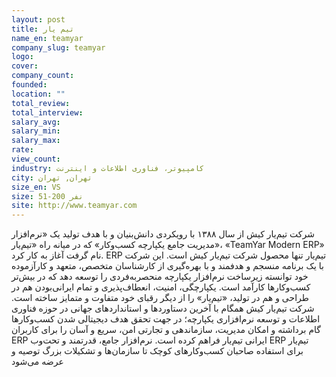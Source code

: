 ```yaml
---
layout: post
title: تیم یار
name_en: teamyar
company_slug: teamyar
logo: 
cover: 
company_count:
founded:
location: ""
total_review: 
total_interview: 
salary_avg: 
salary_min: 
salary_max: 
rate: 
view_count: 
industry: کامپیوتر، فناوری اطلاعات و اینترنت
city: تهران, تهران
size_en: VS
size: 51-200 نفر
site: http://www.teamyar.com
---
```


شرکت تیم‌یار‌ کیش از سال ۱۳۸۸ با رویکردی دانش‌بنیان و با هدف تولید یک «نرم‌افزار مدیریت جامع یکپارچه کسب‌وکار» که در میانه راه «تیم‌یار»، «TeamYar Modern ERP» نام گرفت آغاز به کار کرد.
ERP تیم‌یار تنها محصول شرکت تیم‌یار کیش است.
این شرکت با یک برنامه منسجم و هدفمند و با بهره‌گیری از کارشناسان متخصص، متعهد و کارآزموده خود توانسته زیرساخت نرم‌افزار یکپارچه منحصربه‌فردی را توسعه دهد که در بیش‌تر کسب‌و‌کارها کارآمد است. یکپارچگی، امنیت، انعطاف‌پذیری و تمام ایرانی‌بودن هم در طراحی و هم در تولید، «تیم‌یار» را از دیگر رقبای خود متفاوت و متمایز ساخته است.
شرکت تیم‌یار‌ کیش همگام با آخرین دستاوردها و استانداردهای جهانی در حوزه فناوری اطلاعات و توسعه نرم‌افزاری یکپارچه؛ در جهت تحقق هدف دیجیتالی‌ شدن کسب‌و‌کارها گام برداشته و امکان مدیریت، سازماندهی و تجارتی امن، سریع و آسان را برای کاربران ERP ایرانی تیم‌یار فراهم کرده است.
نرم‌افزار جامع، قدرتمند و تحت‌وب ERP تیم‌یار برای استفاده صاحبان کسب‌و‌کارهای کوچک تا سازمان‌ها و تشکیلات بزرگ توصیه و عرضه می‌شود
